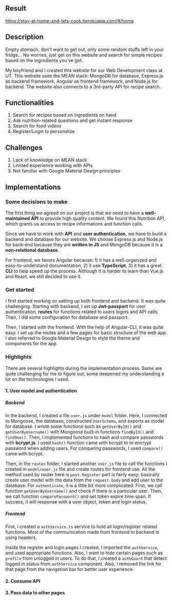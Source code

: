 ## Result
https://stay-at-home-and-lets-cook.herokuapp.com/#/home

## Description
Empty stomach, don't want to get out, only some random stuffs left in your fridge... No worries, just get on this website and search for simple recipes based on the ingredients you've got.

My boyfriend and I created this website for our Web Development class at UT. This website uses the MEAN stack: MongoDB for database, Express.js as backend framework, Angular as frontend framework, and Node.js for backend. The website also connects to a 3rd-party API for recipe search.

## Functionalities
1. Search for recipes based on ingredients on hand
2. Ask nutrition-related questions and get instant response
3. Search for food videos
4. Register/Login to personalize

## Challenges
1. Lack of knowledge on MEAN stack
2. Limited experience working with APIs
3. Not familiar with Google Material Design principles

## Implementations

### Some decisions to make
The first thing we agreed on our project is that we need to have a **well-maintained API** to provide high quality content. We found this Nutrition API, which grants us access to recipe informations and function calls.

Since we have to work with **API** and **user authentication**, we have to build a backend and database for our website. We choose Express.js and Node.js for back-end because they are **written in JS** and MongoDB because it is a **non-relational database**.

For frontend, we favors Angular because: 1) it has a well-organized and easy-to-understand documentation, 2) it use **TypeScript**, 3) it has a great **CLI** to help speed up the process. Although it is harder to learn than Vue.js and React, we still decided to use it.

### Get started
I first started working on setting up both frontend and backend. It was quite challenging. Starting with backend, I set up **Jwt-passport** for user authentication, **routes** for functions related to users logins and API calls. Then, I did some configuration for database and passport.

Then, I started with the frontend. With the help of Angular-CLI, it was quite easy. I set up the routes and a few pages for basic structure of the web app. I also referred to Google Material Design to style the theme and components for the app.

### Highlights
There are several highlights during the implementation process. Some are quite challenging for me to figure out; some deepened my understanding a lot on the technologies I used.

#### 1. User model and authentication
##### Backend
In the backend, I created a file `user.js` under `model` folder. Here, I connected to Mongoose, the database, constructed `UserSchema`, and exports as model for database. I wrote some functions such as `getUserById()` and `getUserByUsername()` with Mongoose built-in functions `findById()` and `findOne()`. Then, I implemented functions to hash and compare passwords with **bcrypt.js**. I used `hash()` function came with bcrypt to to encrypt password when adding users. For comparing passwords, I used `compare()` came with bcrypt.

Then, in the `routes` folder, I started another `user.js` file to call the functions I created in `model/user.js` file and create routes for frontend use. All the method used by router here is `post`. `Register` part is fairly easy: basically create user model with the data from the `request body` and add user to the database. For `authenticate`, it is a little bit more complicated. First, we call function `getUserByUsername()` and check if there is a particular user. Then, we call function `comparePassword()` and set token expire time span. If success, it will response with a user object, token and login status.

##### Frontend
First, I created a `authService.ts` service to hold all login/register related functions. Most of the communication made from frontend to backend is using headers.

Inside the register and login pages I created, I imported the `authService`, and used appropriate functions. Also, I want to hide certain pages such as `profile` from unlogged in users. To do that, I created a `authGuard` that detect logged in status from `authService` component. Also, I removed the link for that page from the navigation bar for better user experience.


#### 2. Consume API


#### 3. Pass data to other pages
